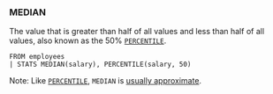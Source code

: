 <!--
This is generated by ESQL’s AbstractFunctionTestCase. Do no edit it. See ../README.md for how to regenerate it.
-->

### MEDIAN
The value that is greater than half of all values and less than half of all values, also known as the 50% [`PERCENTILE`](/reference/query-languages/esql/esql-functions-operators.md#esql-percentile).

```
FROM employees
| STATS MEDIAN(salary), PERCENTILE(salary, 50)
```
Note: Like [`PERCENTILE`](/reference/query-languages/esql/esql-functions-operators.md#esql-percentile), `MEDIAN` is [usually approximate](/reference/query-languages/esql/esql-functions-operators.md#esql-percentile-approximate).
